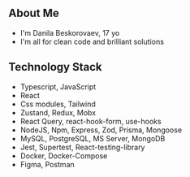 ## About Me
 - I'm Danila Beskorovaev, 17 yo
 - I'm all for clean code and brilliant solutions

## Technology Stack
- Typescript, JavaScript
- React
- Css modules, Tailwind
- Zustand, Redux, Mobx
- React Query, react-hook-form, use-hooks
- NodeJS, Npm, Express, Zod, Prisma, Mongoose
- MySQL, PostgreSQL, MS Server, MongoDB
- Jest, Supertest, React-testing-library
- Docker, Docker-Compose
- Figma, Postman

<!---
DanilaBesk/DanilaBesk is a ✨ special ✨ repository because its `README.md` (this file) appears on your GitHub profile.
You can click the Preview link to take a look at your changes.
--->

